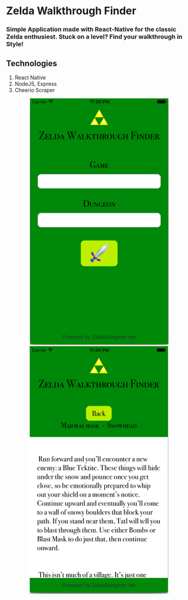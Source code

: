 
# Zelda Walkthrough Finder

### Simple Application made with React-Native for the classic Zelda enthusiest. Stuck on a level? Find your walkthrough in Style!

## Technologies

1. React Native
2. NodeJS, Express
3. Cheerio Scraper

<div align="center">
  <img src="IMG/Search.png" /> 
  <img src="IMG/Walkthrough.png" /> 
</div>

